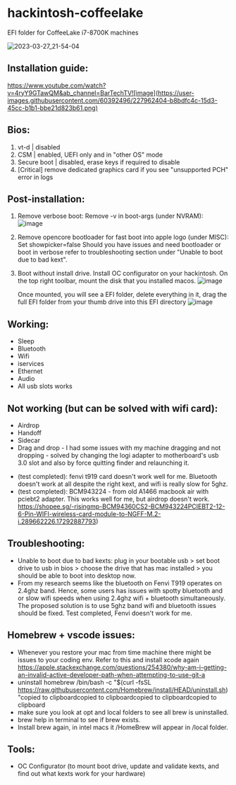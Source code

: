 # hackintosh-coffeelake
 EFI folder for CoffeeLake i7-8700K machines
 
 ![2023-03-27_21-54-04](https://user-images.githubusercontent.com/60392496/228409475-e186f9b7-a6fc-4d56-9238-fff98478b5a4.png)

## Installation guide: 
  https://www.youtube.com/watch?v=4ryY9GTawQM&ab_channel=BarTechTV![image](https://user-images.githubusercontent.com/60392496/227962404-b8bdfc4c-15d3-45cc-b1b1-bbe21d823b61.png)

## Bios: 
   1. vt-d | disabled
   2. CSM | enabled, UEFI only and in "other OS" mode
   3. Secure boot | disabled, erase keys if required to disable
   4. [Critical] remove dedicated graphics card if you see "unsupported PCH" error in logs

## Post-installation:
   1. Remove verbose boot:
      Remove -v in boot-args (under NVRAM):
      ![image](https://user-images.githubusercontent.com/60392496/227962586-7b7329e9-f3d2-4a97-bae0-04e302548f56.png)
   2. Remove opencore bootloader for fast boot into apple logo (under MISC): 
      Set showpicker=false 
      Should you have issues and need bootloader or boot in verbose refer to troubleshooting section under "Unable to boot due to bad kext".
   3. Boot without install drive. Install OC configurator on your hackintosh. On the top right toolbar, mount the disk that you installed macos.
      ![image](https://github.com/jameskohjunwei/hackintosh/assets/60392496/e15edfa2-46ed-4154-bc9b-149ba5b5b875)

      Once mounted, you will see a EFI folder, delete everything in it, drag the full EFI folder from your thumb drive into this EFI directory
      ![image](https://github.com/jameskohjunwei/hackintosh/assets/60392496/9ee58f9e-e537-4477-8f27-3874c8d6283d)
      
## Working: 
   - Sleep
   - Bluetooth
   - Wifi
   - iservices
   - Ethernet
   - Audio
   - All usb slots works

## Not working (but can be solved with wifi card):
  - Airdrop
  - Handoff
  - Sidecar
  - Drag and drop - I had some issues with my machine dragging and not dropping - solved by changing the logi adapter to motherboard's usb 3.0 slot and also by force quitting finder and relaunching it.
  
  * (test completed): fenvi t919 card doesn't work well for me. Bluetooth doesn't work at all despite the right kext, and wifi is really slow for 5ghz. 
  * (test completed): BCM943224 - from old A1466 macbook air with pciebt2 adapter. This works well for me, but airdrop doesn't work. https://shopee.sg/-risingmp-BCM94360CS2-BCM943224PCIEBT2-12-6-Pin-WIFI-wireless-card-module-to-NGFF-M.2-i.289662226.17292887793)

## Troubleshooting:
  - Unable to boot due to bad kexts: plug in your bootable usb > set boot drive to usb in bios > choose the drive that has mac installed > you should be able to boot into desktop now.
  - From my research seems like the bluetooth on Fenvi T919 operates on 2.4ghz band. Hence, some users has issues with spotty bluetooth and or slow wifi speeds when using 2.4ghz wifi + bluetooth simultaneously. The proposed solution is to use 5ghz band wifi and bluetooth issues should be fixed. Test completed, Fenvi doesn't work for me.
  
## Homebrew + vscode issues:
  - Whenever you restore your mac from time machine there might be issues to your coding env. Refer to this and install xcode again https://apple.stackexchange.com/questions/254380/why-am-i-getting-an-invalid-active-developer-path-when-attempting-to-use-git-a
  - uninstall homebrew /bin/bash -c "$(curl -fsSL https://raw.githubusercontent.com/Homebrew/install/HEAD/uninstall.sh)"copied to clipboardcopied to clipboardcopied to clipboardcopied to clipboard
  - make sure you look at opt and local folders to see all brew is uninstalled. 
  - brew help in terminal to see if brew exists.
  - Install brew again, in intel macs it /HomeBrew will appear in /local folder.

## Tools:
  - OC Configurator (to mount boot drive, update and validate kexts, and find out what kexts work for your hardware)
